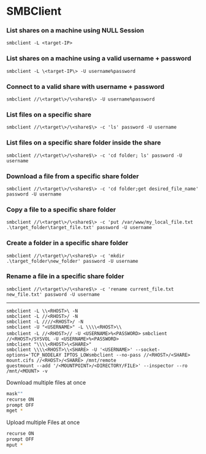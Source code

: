 # SMBClient

 ### List shares on a machine using NULL Session
 
 `smbclient -L <target-IP>`
 
 ### List shares on a machine using a valid username + password
 
`smbclient -L \<target-IP\> -U username%password`
 
 ### Connect to a valid share with username + password
 
`smbclient //\<target\>/\<share$\> -U username%password`
  
 ### List files on a specific share
 
 `smbclient //\<target\>/\<share$\> -c 'ls' password -U username`
 
 ### List files on a specific share folder inside the share
 
 `smbclient //\<target\>/\<share$\> -c 'cd folder; ls' password -U username`
 
 ### Download a file from a specific share folder
 
 `smbclient //\<target\>/\<share$\> -c 'cd folder;get desired_file_name' password -U username`
  
 ### Copy a file to a specific share folder
 
`smbclient //\<target\>/\<share$\> -c 'put /var/www/my_local_file.txt .\target_folder\target_file.txt' password -U username`
 
 ### Create a folder in a specific share folder
 
`smbclient //\<target\>/\<share$\> -c 'mkdir .\target_folder\new_folder' password -U username`
 
 ### Rename a file in a specific share folder
 
`smbclient //\<target\>/\<share$\> -c 'rename current_file.txt new_file.txt' password -U username`
 
 ---
`smbclient -L \\<RHOST>\ -N`  
`smbclient -L //<RHOST>/ -N`  
`smbclient -L ////<RHOST>/ -N`  
`smbclient -U "<USERNAME>" -L \\\\<RHOST>\\`  
`smbclient -L //<RHOST>// -U <USERNAME>%<PASSWORD>` 
`smbclient //<RHOST>/SYSVOL -U <USERNAME>%<PASSWORD>`  
`smbclient "\\\\<RHOST>\<SHARE>"`  
`smbclient \\\\<RHOST>\\<SHARE> -U '<USERNAME>' --socket-options='TCP_NODELAY IPTOS_LOWsmbclient --no-pass //<RHOST>/<SHARE>`  
`mount.cifs //<RHOST>/<SHARE> /mnt/remote`  
`guestmount --add '/<MOUNTPOINT>/<DIRECTORY/FILE>' --inspector --ro /mnt/<MOUNT> -v`  
 

Download multiple files at once  
```bash
mask""  
recurse ON  
prompt OFF  
mget *
```  

Upload multiple Files at once  
```bash
recurse ON  
prompt OFF  
mput *
```  

